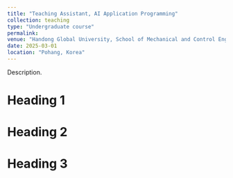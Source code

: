 ```yaml
---
title: "Teaching Assistant, AI Application Programming"
collection: teaching
type: "Undergraduate course"
permalink: 
venue: "Handong Global University, School of Mechanical and Control Engineering"
date: 2025-03-01
location: "Pohang, Korea"
---
```


Description.

Heading 1
======

Heading 2
======

Heading 3
======
